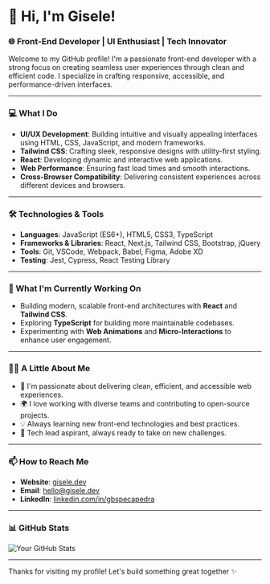 # 👋 Hi, I'm Gisele!

### 🌐 Front-End Developer | UI Enthusiast | Tech Innovator

Welcome to my GitHub profile! I'm a passionate front-end developer with a strong focus on creating seamless user experiences through clean and efficient code. I specialize in crafting responsive, accessible, and performance-driven interfaces.

---

### 💻 What I Do

- **UI/UX Development**: Building intuitive and visually appealing interfaces using HTML, CSS, JavaScript, and modern frameworks.
- **Tailwind CSS**: Crafting sleek, responsive designs with utility-first styling.
- **React**: Developing dynamic and interactive web applications.
- **Web Performance**: Ensuring fast load times and smooth interactions.
- **Cross-Browser Compatibility**: Delivering consistent experiences across different devices and browsers.

---

### 🛠️ Technologies & Tools

- **Languages**: JavaScript (ES6+), HTML5, CSS3, TypeScript
- **Frameworks & Libraries**: React, Next.js, Tailwind CSS, Bootstrap, jQuery
- **Tools**: Git, VSCode, Webpack, Babel, Figma, Adobe XD
- **Testing**: Jest, Cypress, React Testing Library

---

### 🚀 What I'm Currently Working On

- Building modern, scalable front-end architectures with **React** and **Tailwind CSS**.
- Exploring **TypeScript** for building more maintainable codebases.
- Experimenting with **Web Animations** and **Micro-Interactions** to enhance user engagement.

---

### 👩‍💻 A Little About Me

- 🌟 I'm passionate about delivering clean, efficient, and accessible web experiences.
- 🌍 I love working with diverse teams and contributing to open-source projects.
- 💡 Always learning new front-end technologies and best practices.
- 🌸 Tech lead aspirant, always ready to take on new challenges.

---

### 📫 How to Reach Me

- **Website**: [gisele.dev](https://gisele.dev)
- **Email**: [hello@gisele.dev](mailto:hello@gisele.dev)
- **LinkedIn**: [linkedin.com/in/gbspecapedra](https://www.linkedin.com/in/gbspecapedra)

---

### 📊 GitHub Stats

![Your GitHub Stats](https://github-readme-stats.vercel.app/api?username=gbspecapedra&show_icons=true&theme=radical)

---

Thanks for visiting my profile! Let's build something great together ✨
